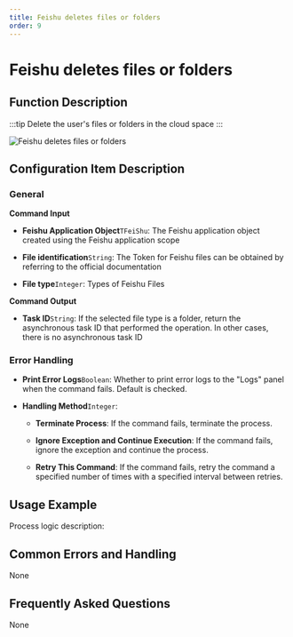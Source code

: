 ```yaml
---
title: Feishu deletes files or folders
order: 9
---
```


# Feishu deletes files or folders

## Function Description

:::tip 
Delete the user's files or folders in the cloud space
:::

![Feishu deletes files or folders](../../../../assets/Feishu%20deletes%20files%20or%20folders_command.png)

## Configuration Item Description

### General

**Command Input**

- **Feishu Application Object**`TFeiShu`: The Feishu application object created using the Feishu application scope

- **File identification**`String`: The Token for Feishu files can be obtained by referring to the official documentation

- **File type**`Integer`: Types of Feishu Files


**Command Output**

- **Task ID**`String`: If the selected file type is a folder, return the asynchronous task ID that performed the operation. In other cases, there is no asynchronous task ID

### Error Handling

- **Print Error Logs**`Boolean`: Whether to print error logs to the "Logs" panel when the command fails. Default is checked. 

- **Handling Method**`Integer`:

    - **Terminate Process**: If the command fails, terminate the process.

    - **Ignore Exception and Continue Execution**: If the command fails, ignore the exception and continue the process.

    - **Retry This Command**: If the command fails, retry the command a specified number of times with a specified interval between retries.

## Usage Example

Process logic description:

## Common Errors and Handling

None

## Frequently Asked Questions

None

